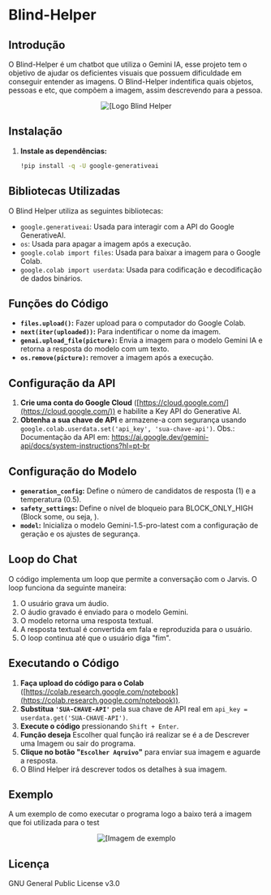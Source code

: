 # Blind-Helper

## Introdução
O Blind-Helper é um chatbot que utiliza o Gemini IA, esse projeto tem o objetivo de ajudar os deficientes visuais que possuem dificuldade em conseguir entender as imagens. O Blind-Helper indentifica quais objetos, pessoas e etc, que compõem a imagem, assim descrevendo para a pessoa.

<div align="center">
  <img alt="[Logo Blind Helper" src="https://github.com/rafaelnator/Blind-Helper/blob/main/Imagem-README/Blind_Helper.png" heght="50px"/>
</div>

## Instalação

1. **Instale as dependências:**

   ```bash
   !pip install -q -U google-generativeai
   ```

## Bibliotecas Utilizadas

O Blind Helper utiliza as seguintes bibliotecas:

* `google.generativeai`: Usada para interagir com a API do Google GenerativeAI.
* `os`: Usada para apagar a imagem após a execução.
* `google.colab import files`: Usada para baixar a imagem para o Google Colab.
* `google.colab import userdata`: Usada para codificação e decodificação de dados binários.

## Funções do Código

* **`files.upload()`:** Fazer upload para o computador do Google Colab.
* **`next(iter(uploaded))`:** Para indentificar o nome da imagem.
* **`genai.upload_file(picture)`:** Envia a imagem para o modelo Gemini IA e retorna a resposta do modelo com um texto.
* **`os.remove(picture)`:** remover a imagem após a execução.

## Configuração da API

1. **Crie uma conta do Google Cloud** ([https://cloud.google.com/](https://cloud.google.com/)) e habilite a Key API do Generative AI.
2. **Obtenha a sua chave de API** e armazene-a com segurança usando `google.colab.userdata.set('api_key', 'sua-chave-api')`.
Obs.: Documentação da API em: https://ai.google.dev/gemini-api/docs/system-instructions?hl=pt-br

## Configuração do Modelo

* **`generation_config`:** Define o número de candidatos de resposta (1) e a temperatura (0.5).
* **`safety_settings`:** Define o nível de bloqueio para BLOCK_ONLY_HIGH (Block some, ou seja, ).
* **`model`:** Inicializa o modelo Gemini-1.5-pro-latest com a configuração de geração e os ajustes de segurança.

## Loop do Chat

O código implementa um loop que permite a conversação com o Jarvis. O loop funciona da seguinte maneira:

1. O usuário grava um áudio.
2. O áudio gravado é enviado para o modelo Gemini.
3. O modelo retorna uma resposta textual.
4. A resposta textual é convertida em fala e reproduzida para o usuário.
5. O loop continua até que o usuário diga "fim".

## Executando o Código

1. **Faça upload do código para o Colab** ([https://colab.research.google.com/notebook](https://colab.research.google.com/notebook)).
2. **Substitua `'SUA-CHAVE-API'`** pela sua chave de API real em `api_key = userdata.get('SUA-CHAVE-API')`.
3. **Execute o código** pressionando `Shift + Enter`.
3. **Função deseja** Escolher qual função irá realizar se é a de Descrever uma Imagem ou sair do programa.
4. **Clique no botão "`Escolher Aqruivo`"** para enviar sua imagem e aguarde a resposta.
5. O Blind Helper irá descrever todos os detalhes à sua imagem.

## Exemplo
A um exemplo de como executar o programa logo a baixo terá a imagem que foi utilizada para o test

<div align="center">
  <img alt="[Imagem de exemplo" src="https://github.com/rafaelnator/Blind_Helper/blob/main/Imagem-README/michael_jordan.png" heght="50px"/>
</div>

## Licença

GNU General Public License v3.0
